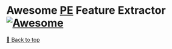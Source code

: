 # Awesome [PE](https://en.wikipedia.org/wiki/Portable_Executable) Feature Extractor [![Awesome](https://awesome.re/badge.svg)](https://awesome.re)




[🔼 Back to top](#awesome-pe-feature-extractor)
